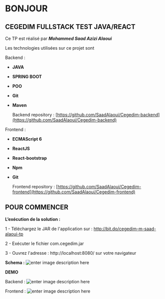 


# BONJOUR

## CEGEDIM FULLSTACK TEST JAVA/REACT

Ce TP est réalisé par ***Mohammed Saad Azizi Alaoui***

Les technologies utilisées sur ce projet sont

Backend :
 - **JAVA**
 - **SPRING BOOT**
 - **POO**
 - **Git**
 - **Maven**

    Backend repository : [https://github.com/SaadAlaoui/Cegedim-backend](https://github.com/SaadAlaoui/Cegedim-backend)

Frontend :
-   **ECMAScript 6**
-   **ReactJS**
-   **React-bootstrap**
-   **Npm**
-   **Git**

    Frontend repository : [https://github.com/SaadAlaoui/Cegedim-frontend](https://github.com/SaadAlaoui/Cegedim-frontend)

## POUR COMMENCER

**L’exécution de la solution :**

1 - Téléchargez le JAR de l'application sur : http://bit.do/cegedim-m-saad-alaoui-tp

2 - Exécuter le fichier com.cegedim.jar

3 - Ouvrez l'adresse : http://localhost:8080/ sur votre navigateur

**Schema :**
![enter image description here](https://imagesia.com/images/2019/05/25/diagramme.png)

**DEMO**

Backend : 
![enter image description here](https://imagesia.com/images/2019/05/25/backEnd.png)

Frontend :
![enter image description here](https://camo.githubusercontent.com/33baaa8810689914f7b8430d9f4da85ce63d8077/68747470733a2f2f696d6167657369612e636f6d2f696d616765732f323031392f30352f32352f66726f6e74456e642e706e67)
